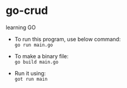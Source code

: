 # go-crud
learning GO 


- To run this program, use below command:  
`go run main.go`

- To make a binary file:  
`go build main.go`
- Run it using:  
`got run main`
